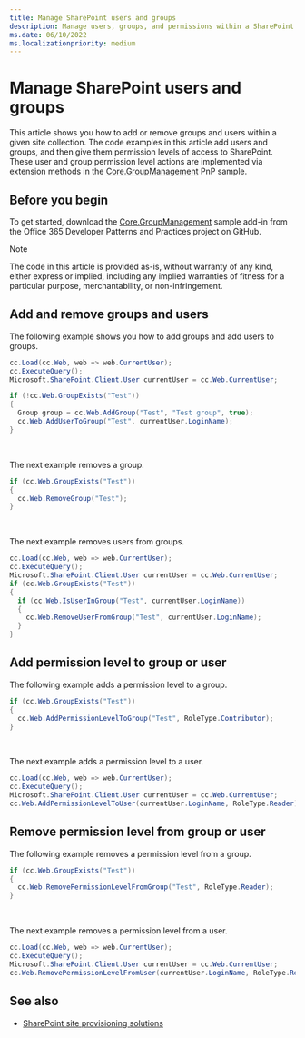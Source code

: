 ```yaml
---
title: Manage SharePoint users and groups
description: Manage users, groups, and permissions within a SharePoint site collection.
ms.date: 06/10/2022
ms.localizationpriority: medium
---
```


# Manage SharePoint users and groups

This article shows you how to add or remove groups and users within a given site collection. The code examples in this article add users and groups, and then give them permission levels of access to SharePoint. These user and group permission level actions are implemented via extension methods in the [Core.GroupManagement](https://github.com/pnp/PnP/tree/master/Samples/Core.GroupManagement) PnP sample.

## Before you begin

To get started, download the [Core.GroupManagement](https://github.com/pnp/PnP/tree/master/Samples/Core.GroupManagement) sample add-in from the Office 365 Developer Patterns and Practices project on GitHub.

> [!NOTE] 
> The code in this article is provided as-is, without warranty of any kind, either express or implied, including any implied warranties of fitness for a particular purpose, merchantability, or non-infringement.

## Add and remove groups and users

The following example shows you how to add groups and add users to groups.

```csharp
cc.Load(cc.Web, web => web.CurrentUser);
cc.ExecuteQuery();
Microsoft.SharePoint.Client.User currentUser = cc.Web.CurrentUser;

if (!cc.Web.GroupExists("Test"))
{
  Group group = cc.Web.AddGroup("Test", "Test group", true);
  cc.Web.AddUserToGroup("Test", currentUser.LoginName);
}
```

<br/>

The next example removes a group.

```csharp
if (cc.Web.GroupExists("Test"))
{
  cc.Web.RemoveGroup("Test");
}
```

<br/>

The next example removes users from groups.

```csharp
cc.Load(cc.Web, web => web.CurrentUser);
cc.ExecuteQuery();
Microsoft.SharePoint.Client.User currentUser = cc.Web.CurrentUser;
if (cc.Web.GroupExists("Test"))
{
  if (cc.Web.IsUserInGroup("Test", currentUser.LoginName))
  {
    cc.Web.RemoveUserFromGroup("Test", currentUser.LoginName);
  }
}
```

## Add permission level to group or user

The following example adds a permission level to a group.

```csharp
if (cc.Web.GroupExists("Test"))
{
  cc.Web.AddPermissionLevelToGroup("Test", RoleType.Contributor);
}
```

<br/>

The next example adds a permission level to a user.

```csharp
cc.Load(cc.Web, web => web.CurrentUser);
cc.ExecuteQuery();
Microsoft.SharePoint.Client.User currentUser = cc.Web.CurrentUser;
cc.Web.AddPermissionLevelToUser(currentUser.LoginName, RoleType.Reader);
```

## Remove permission level from group or user

The following example removes a permission level from a group.

```csharp
if (cc.Web.GroupExists("Test"))
{
  cc.Web.RemovePermissionLevelFromGroup("Test", RoleType.Reader);
}

```

<br/>

The next example removes a permission level from a user.

```csharp
cc.Load(cc.Web, web => web.CurrentUser);
cc.ExecuteQuery();
Microsoft.SharePoint.Client.User currentUser = cc.Web.CurrentUser;
cc.Web.RemovePermissionLevelFromUser(currentUser.LoginName, RoleType.Reader);
```

## See also

- [SharePoint site provisioning solutions](sharepoint-site-provisioning-solutions.md)

